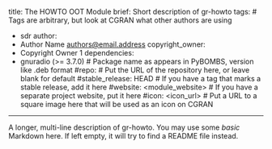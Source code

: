 title: The HOWTO OOT Module
brief: Short description of gr-howto
tags: # Tags are arbitrary, but look at CGRAN what other authors are using
  - sdr
author:
  - Author Name <authors@email.address>
copyright_owner:
  - Copyright Owner 1
dependencies:
  - gnuradio (>= 3.7.0) # Package name as appears in PyBOMBS, version like .deb format
#repo: # Put the URL of the repository here, or leave blank for default
#stable_release: HEAD # If you have a tag that marks a stable release, add it here
#website: <module_website> # If you have a separate project website, put it here
#icon: <icon_url> # Put a URL to a square image here that will be used as an icon on CGRAN
---
A longer, multi-line description of gr-howto.
You may use some *basic* Markdown here.
If left empty, it will try to find a README file instead.

